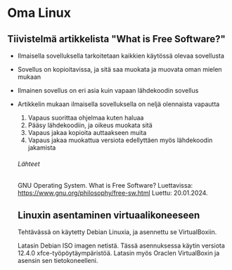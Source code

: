 # Oma Linux


## Tiivistelmä artikkelista "What is Free Software?"

- Ilmaisella sovelluksella tarkoitetaan kaikkien käytössä olevaa sovellusta
- Sovellus on kopioitavissa, ja sitä saa muokata ja muovata oman mielen mukaan
- Ilmainen sovellus on eri asia kuin vapaan lähdekoodin sovellus
- Artikkelin mukaan ilmaisella sovelluksella on neljä olennaista vapautta
    1. Vapaus suorittaa ohjelmaa kuten haluaa
    2. Pääsy lähdekoodiin, ja oikeus muokata sitä
    3. Vapaus jakaa kopioita auttaakseen muita
    4. Vapaus jakaa muokattua versiota edellyttäen myös lähdekoodin jakamista

  ###### Lähteet

  GNU Operating System. What is Free Software? Luettavissa: https://www.gnu.org/philosophy/free-sw.html Luettu: 20.01.2024.


  ## Linuxin asentaminen virtuaalikoneeseen

  Tehtävässä on käytetty Debian Linuxia, ja asennettu se VirtualBoxiin.

  Latasin Debian ISO imagen netistä. Tässä asennuksessa käytin versiota 12.4.0 xfce-työpöytäympäristöä.
  Latasin myös Oraclen VirtualBoxin ja asensin sen tietokoneelleni.
